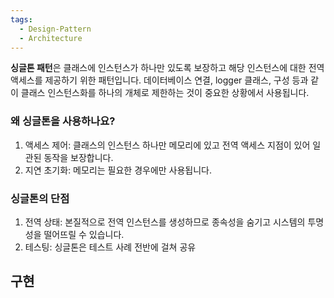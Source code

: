 ```yaml
---
tags:
  - Design-Pattern
  - Architecture
---
```

**싱글톤 패턴**은 클래스에 인스턴스가 하나만 있도록 보장하고 해당 인스턴스에 대한 전역 액세스를 제공하기 위한 패턴입니다. 데이터베이스 연결, logger 클래스, 구성 등과 같이 클래스 인스턴스화를 하나의 개체로 제한하는 것이 중요한 상황에서 사용됩니다.
### 왜 싱글톤을 사용하나요?
1. 액세스 제어: 클래스의 인스턴스 하나만 메모리에 있고 전역 액세스 지점이 있어 일관된 동작을 보장합니다.
2. 지연 초기화: 메모리는 필요한 경우에만 사용됩니다.
### 싱글톤의 단점
1. 전역 상태: 본질적으로 전역 인스턴스를 생성하므로 종속성을 숨기고 시스템의 투명성을 떨어뜨릴  수 있습니다.
2. 테스팅: 싱글톤은 테스트 사례 전반에 걸쳐 공유

## 구현
